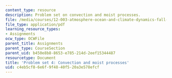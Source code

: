 ```yaml
---
content_type: resource
description: Problem set on convection and moist processes.
file: /media/courses/12-003-atmosphere-ocean-and-climate-dynamics-fall-2008/c4eb5cf86e6f9f4840f520a3e578efcf_homework4.pdf
file_type: application/pdf
learning_resource_types:
- Assignments
ocw_type: OCWFile
parent_title: Assignments
parent_type: CourseSection
parent_uid: b450e8b8-8653-e785-214d-2eef15344487
resourcetype: Document
title: 'Problem set 4: Convection and moist processes'
uid: c4eb5cf8-6e6f-9f48-40f5-20a3e578efcf
---
```

